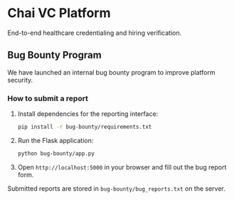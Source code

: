 # Chai VC Platform

End-to-end healthcare credentialing and hiring verification.

## Bug Bounty Program

We have launched an internal bug bounty program to improve platform security.

### How to submit a report

1. Install dependencies for the reporting interface:
   ```bash
   pip install -r bug-bounty/requirements.txt
   ```
2. Run the Flask application:
   ```bash
   python bug-bounty/app.py
   ```
3. Open `http://localhost:5000` in your browser and fill out the bug report form.

Submitted reports are stored in `bug-bounty/bug_reports.txt` on the server.
